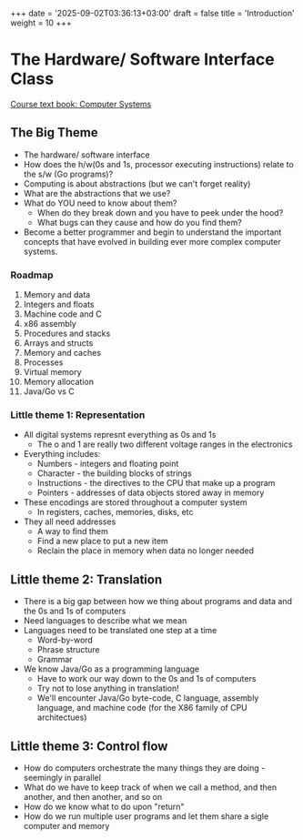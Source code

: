 +++
date = '2025-09-02T03:36:13+03:00'
draft = false
title = 'Introduction'
weight = 10
+++

# The Hardware/ Software Interface Class

[Course text book: Computer Systems](https://www.cs.sfu.ca/~ashriram/Courses/CS295/assets/books/CSAPP_2016.pdf)

## The Big Theme

- The hardware/ software interface
- How does the h/w(0s and 1s, processor executing instructions) relate to the s/w (Go programs)?
- Computing is about abstractions (but we can't forget reality)
- What are the abstractions that we use?
- What do YOU need to know about them?
  - When do they break down and you have to peek under the hood?
  - What bugs can they cause and how do you find them?
- Become a better programmer and begin to understand the important concepts that have evolved in building ever more complex computer systems.

### Roadmap


1. Memory and data
2. Integers and floats
3. Machine code and C
4. x86 assembly
5. Procedures and stacks
6. Arrays and structs
7. Memory and caches
8. Processes
9. Virtual memory
10. Memory allocation
11. Java/Go vs C

### Little theme 1: Representation

- All digital systems represnt everything as 0s and 1s
  - The o and 1 are really two different voltage ranges in the electronics
- Everything includes:
  - Numbers - integers and floating point
  - Character - the building blocks of strings
  - Instructions - the directives to the CPU that make up a program
  - Pointers - addresses of data objects stored away in memory
- These encodings are stored throughout a computer system
  - In registers, caches, memories, disks, etc
- They all need addresses
  - A way to find them
  - Find a new place to put a new item
  - Reclain the place in memory when data no longer needed

## Little theme 2: Translation

- There is a big gap between how we thing about programs and data and the 0s and 1s of computers
- Need languages to describe what we mean
- Languages need to be translated one step at a time
  - Word-by-word
  - Phrase structure
  - Grammar
- We know Java/Go as a programming language
  - Have to work our way down to the 0s and 1s of computers
  - Try not to lose anything in translation!
  - We'll encounter Java/Go byte-code, C language, assembly language, and machine code (for the X86 family of CPU architectues)

## Little theme 3: Control flow

- How do computers orchestrate the many things they are doing - seemingly in parallel
- What do we have to keep track of when we call a method, and then another, and then another, and so on
- How do we know what to do upon "return"
- How do we run multiple user programs and let them share a sigle computer and memory
